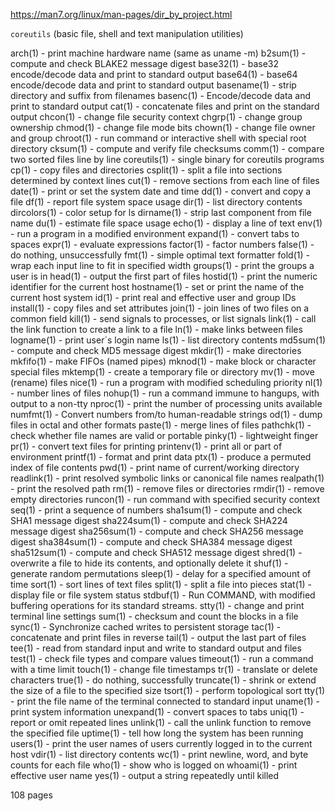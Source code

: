 
https://man7.org/linux/man-pages/dir_by_project.html

`coreutils` (basic file, shell and text manipulation utilities)

arch(1) - print machine hardware name (same as uname -m)
b2sum(1) - compute and check BLAKE2 message digest
base32(1) - base32 encode/decode data and print to standard output
base64(1) - base64 encode/decode data and print to standard output
basename(1) - strip directory and suffix from filenames
basenc(1) - Encode/decode data and print to standard output
cat(1) - concatenate files and print on the standard output
chcon(1) - change file security context
chgrp(1) - change group ownership
chmod(1) - change file mode bits
chown(1) - change file owner and group
chroot(1) - run command or interactive shell with special root directory
cksum(1) - compute and verify file checksums
comm(1) - compare two sorted files line by line
coreutils(1) - single binary for coreutils programs
cp(1) - copy files and directories
csplit(1) - split a file into sections determined by context lines
cut(1) - remove sections from each line of files
date(1) - print or set the system date and time
dd(1) - convert and copy a file
df(1) - report file system space usage
dir(1) - list directory contents
dircolors(1) - color setup for ls
dirname(1) - strip last component from file name
du(1) - estimate file space usage
echo(1) - display a line of text
env(1) - run a program in a modified environment
expand(1) - convert tabs to spaces
expr(1) - evaluate expressions
factor(1) - factor numbers
false(1) - do nothing, unsuccessfully
fmt(1) - simple optimal text formatter
fold(1) - wrap each input line to fit in specified width
groups(1) - print the groups a user is in
head(1) - output the first part of files
hostid(1) - print the numeric identifier for the current host
hostname(1) - set or print the name of the current host system
id(1) - print real and effective user and group IDs
install(1) - copy files and set attributes
join(1) - join lines of two files on a common field
kill(1) - send signals to processes, or list signals
link(1) - call the link function to create a link to a file
ln(1) - make links between files
logname(1) - print user´s login name
ls(1) - list directory contents
md5sum(1) - compute and check MD5 message digest
mkdir(1) - make directories
mkfifo(1) - make FIFOs (named pipes)
mknod(1) - make block or character special files
mktemp(1) - create a temporary file or directory
mv(1) - move (rename) files
nice(1) - run a program with modified scheduling priority
nl(1) - number lines of files
nohup(1) - run a command immune to hangups, with output to a non-tty
nproc(1) - print the number of processing units available
numfmt(1) - Convert numbers from/to human-readable strings
od(1) - dump files in octal and other formats
paste(1) - merge lines of files
pathchk(1) - check whether file names are valid or portable
pinky(1) - lightweight finger
pr(1) - convert text files for printing
printenv(1) - print all or part of environment
printf(1) - format and print data
ptx(1) - produce a permuted index of file contents
pwd(1) - print name of current/working directory
readlink(1) - print resolved symbolic links or canonical file names
realpath(1) - print the resolved path
rm(1) - remove files or directories
rmdir(1) - remove empty directories
runcon(1) - run command with specified security context
seq(1) - print a sequence of numbers
sha1sum(1) - compute and check SHA1 message digest
sha224sum(1) - compute and check SHA224 message digest
sha256sum(1) - compute and check SHA256 message digest
sha384sum(1) - compute and check SHA384 message digest
sha512sum(1) - compute and check SHA512 message digest
shred(1) - overwrite a file to hide its contents, and optionally delete it
shuf(1) - generate random permutations
sleep(1) - delay for a specified amount of time
sort(1) - sort lines of text files
split(1) - split a file into pieces
stat(1) - display file or file system status
stdbuf(1) - Run COMMAND, with modified buffering operations for its standard streams.
stty(1) - change and print terminal line settings
sum(1) - checksum and count the blocks in a file
sync(1) - Synchronize cached writes to persistent storage
tac(1) - concatenate and print files in reverse
tail(1) - output the last part of files
tee(1) - read from standard input and write to standard output and files
test(1) - check file types and compare values
timeout(1) - run a command with a time limit
touch(1) - change file timestamps
tr(1) - translate or delete characters
true(1) - do nothing, successfully
truncate(1) - shrink or extend the size of a file to the specified size
tsort(1) - perform topological sort
tty(1) - print the file name of the terminal connected to standard input
uname(1) - print system information
unexpand(1) - convert spaces to tabs
uniq(1) - report or omit repeated lines
unlink(1) - call the unlink function to remove the specified file
uptime(1) - tell how long the system has been running
users(1) - print the user names of users currently logged in to the current host
vdir(1) - list directory contents
wc(1) - print newline, word, and byte counts for each file
who(1) - show who is logged on
whoami(1) - print effective user name
yes(1) - output a string repeatedly until killed


108 pages

